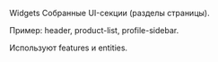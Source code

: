 Widgets
Собранные UI-секции (разделы страницы).

Пример: header, product-list, profile-sidebar.

Используют features и entities.
